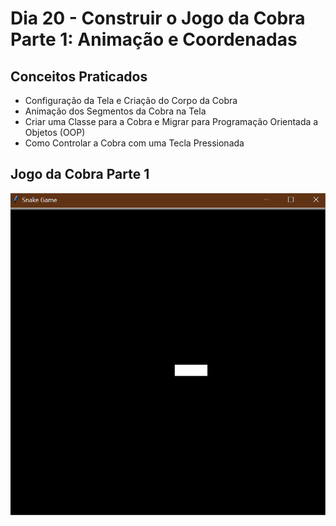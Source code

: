 # Dia 20 - Construir o Jogo da Cobra Parte 1: Animação e Coordenadas

## Conceitos Praticados

* Configuração da Tela e Criação do Corpo da Cobra
* Animação dos Segmentos da Cobra na Tela
* Criar uma Classe para a Cobra e Migrar para Programação Orientada a Objetos (OOP)
* Como Controlar a Cobra com uma Tecla Pressionada

## Jogo da Cobra Parte 1

![day20](https://github.com/EmersonPenelli/100-days-of-code-with-python/blob/main/gifs/Snake_Game_part1.gif)
